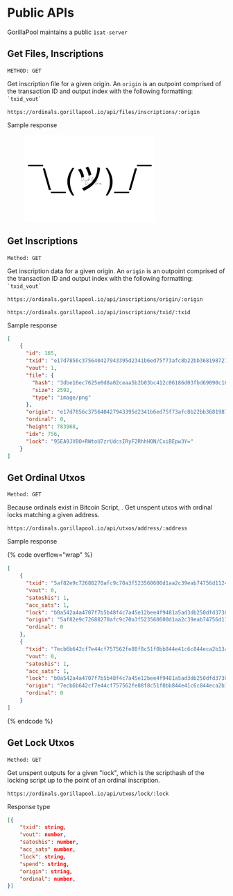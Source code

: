 # Public APIs

GorillaPool maintains a public `1sat-server`

## Get Files, Inscriptions

```
METHOD: GET
```

Get inscription file for a given origin. An `origin` is an outpoint comprised of the transaction ID and output index with the following formatting: `` `txid_vout` ``

```
https://ordinals.gorillapool.io/api/files/inscriptions/:origin
```

Sample response

<figure><img src="../../.gitbook/assets/image.png" alt=""><figcaption></figcaption></figure>

## Get Inscriptions

```
Method: GET
```

Get inscription data for a given origin. An `origin` is an outpoint comprised of the transaction ID and output index with the following formatting: `` `txid_vout` ``

```
https://ordinals.gorillapool.io/api/inscriptions/origin/:origin
```

```
https://ordinals.gorillapool.io/api/inscriptions/txid/:txid
```

Sample response

```json
[
    {
      "id": 165,
      "txid": "e17d7856c375640427943395d2341b6ed75f73afc8b22bb3681987278978a584",
      "vout": 1,
      "file": {
        "hash": "3dbe16ec7625e0d8a02ceaa5b2b03bc412c06186d03fbd69090c162469cf0292",
        "size": 2592,
        "type": "image/png"
      },
      "origin": "e17d7856c375640427943395d2341b6ed75f73afc8b22bb3681987278978a584_1",
      "ordinal": 0,
      "height": 783968,
      "idx": 756,
      "lock": "95EA9JV8O+RWtoU7zrUdcsIRyF2RhhHON/CxiBEpw3Y="
    }
]
```

## Get Ordinal Utxos

```
Method: GET
```

Because ordinals exist in Bitcoin Script, . Get unspent utxos with ordinal locks matching a given address.

```
https://ordinals.gorillapool.io/api/utxos/address/:address
```

Sample response

{% code overflow="wrap" %}
```json
[
    {
      "txid": "5af82e9c72688270afc9c70a3f523560600d1aa2c39eab74756d11243f4752ba",
      "vout": 0,
      "satoshis": 1,
      "acc_sats": 1,
      "lock": "b0a542a4a4707f7b5b48f4c7a45e12bee4f9481a5ad3db250dfd3730f5ff4225",
      "origin": "5af82e9c72688270afc9c70a3f523560600d1aa2c39eab74756d11243f4752ba_0",
      "ordinal": 0
    },
    {
      "txid": "7ecb6b642cf7e44cf757562fe88f8c51f0bb844e41c6c844eca2b13af8c49ca0",
      "vout": 0,
      "satoshis": 1,
      "acc_sats": 1,
      "lock": "b0a542a4a4707f7b5b48f4c7a45e12bee4f9481a5ad3db250dfd3730f5ff4225",
      "origin": "7ecb6b642cf7e44cf757562fe88f8c51f0bb844e41c6c844eca2b13af8c49ca0_0",
      "ordinal": 0
    }
]
```
{% endcode %}

## Get Lock Utxos

```
Method: GET
```

Get unspent outputs for a given "lock", which is the scripthash of the locking script up to the point of an ordinal inscription.

```
https://ordinals.gorillapool.io/api/utxos/lock/:lock
```

Response type

```json
[{
    "txid": string,
    "vout": number,
    "satoshis": number,
    "acc_sats" number,
    "lock": string,
    "spend": string,
    "origin": string,
    "ordinal": number,
}]
```
